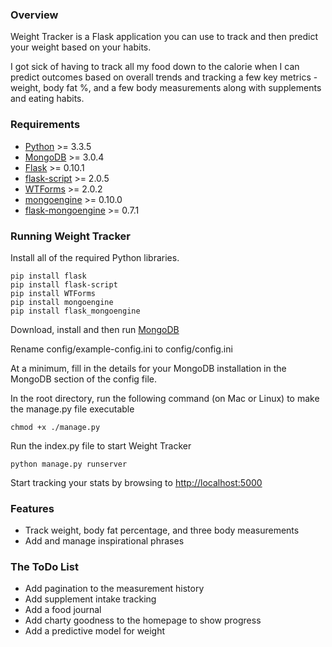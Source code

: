 ### Overview

Weight Tracker is a Flask application you can use to track and then predict your weight based on your habits.

I got sick of having to track all my food down to the calorie when I can predict outcomes based on overall trends and tracking a few key metrics - weight, body fat %, and a few body measurements along with supplements and eating habits.


### Requirements

* [Python](http://continuum.io/downloads) >= 3.3.5
* [MongoDB](https://www.mongodb.org/) >= 3.0.4
* [Flask](http://flask.pocoo.org/) >= 0.10.1
* [flask-script](https://github.com/smurfix/flask-script) >= 2.0.5
* [WTForms](https://github.com/wtforms/wtforms) >= 2.0.2
* [mongoengine](http://mongoengine.org/) >= 0.10.0
* [flask-mongoengine](https://github.com/MongoEngine/flask-mongoengine) >= 0.7.1


### Running Weight Tracker

Install all of the required Python libraries.

    pip install flask
    pip install flask-script
    pip install WTForms
    pip install mongoengine
    pip install flask_mongoengine

Download, install and then run [MongoDB](https://www.mongodb.org/)

Rename config/example-config.ini to config/config.ini

At a minimum, fill in the details for your MongoDB installation in the MongoDB section of the config file.

In the root directory, run the following command (on Mac or Linux) to make the manage.py file executable
  
    chmod +x ./manage.py

Run the index.py file to start Weight Tracker

    python manage.py runserver

Start tracking your stats by browsing to [http://localhost:5000](http://localhost:5000)

### Features

* Track weight, body fat percentage, and three body measurements
* Add and manage inspirational phrases


### The ToDo List

* Add pagination to the measurement history
* Add supplement intake tracking
* Add a food journal
* Add charty goodness to the homepage to show progress
* Add a predictive model for weight
